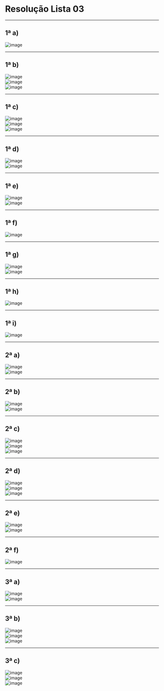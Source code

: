 # Resolução Lista 03

---
## 1ª a)

![image](https://github.com/user-attachments/assets/0b28de8a-091e-4fdd-b02e-a223d934808e)

---
## 1ª b)

![image](https://github.com/user-attachments/assets/884ca897-46a7-449b-834c-41526b671248)<br>
![image](https://github.com/user-attachments/assets/9b3aac89-a4ff-4c55-8af0-886df6595fc8)<br>
![image](https://github.com/user-attachments/assets/fd57bad5-e66a-477c-8d51-912b34390231)

---
## 1ª c)

![image](https://github.com/user-attachments/assets/112477e6-268a-461b-833e-13718f88a524)<br>
![image](https://github.com/user-attachments/assets/2c866da7-c515-47aa-b6d7-f962ce0e98c7)<br>
![image](https://github.com/user-attachments/assets/98725ec7-bd0e-43e4-b0ee-65dc7f9f1e8f)

---
## 1ª d)

![image](https://github.com/user-attachments/assets/0232a556-0215-4313-b6fa-bf20f0c0d9b7)<br>
![image](https://github.com/user-attachments/assets/8bcb836f-9846-4011-99d5-2d47d8884ded)

---
## 1ª e)

![image](https://github.com/user-attachments/assets/55f52bf9-5912-4f40-b1c6-214193f5b893)<br>
![image](https://github.com/user-attachments/assets/c07d4078-c33f-4b1c-b11f-f827e88c795b)

---
## 1ª f)

![image](https://github.com/user-attachments/assets/0fc0e83e-5ff1-486d-a016-98e92aa2970b)

---
## 1ª g)

![image](https://github.com/user-attachments/assets/c9e9adf9-dd62-46df-918f-36824d9a23bf)<br>
![image](https://github.com/user-attachments/assets/7baa868d-219b-4bc4-864c-18688d44fe65)

---
## 1ª h)

![image](https://github.com/user-attachments/assets/3c3a9da0-5ece-4fc9-be3f-6c4fbe7dde25)

---
## 1ª i)

![image](https://github.com/user-attachments/assets/3f00e5e7-d330-4233-800a-79d9b9b7e435)

---
## 2ª a)

![image](https://github.com/user-attachments/assets/93122441-e3c9-414c-ac71-dcf1af4c8264)<br>
![image](https://github.com/user-attachments/assets/deda579e-5f32-4fc2-9293-cbba4fdca248)

---
## 2ª b)

![image](https://github.com/user-attachments/assets/4f9d0bb0-c697-41aa-ac80-1fdbbb86d017)<br>
![image](https://github.com/user-attachments/assets/f47a3d76-c1b3-409a-9873-67b75a67a123)

---
## 2ª c)

![image](https://github.com/user-attachments/assets/ed87b6ba-e15e-402c-a0e7-857722b93bef)<br>
![image](https://github.com/user-attachments/assets/ae8d7cf1-010e-44aa-acc3-7f0b467329bc)<br>
![image](https://github.com/user-attachments/assets/8a303b86-cfd2-4140-988b-56df6cf0d0ae)

---
## 2ª d)

![image](https://github.com/user-attachments/assets/de27bd6f-600b-4a55-be61-82b922fae3de)<br>
![image](https://github.com/user-attachments/assets/1ca01df5-41e1-4feb-af47-b93e99cea624)<br>
![image](https://github.com/user-attachments/assets/17d9a409-a506-4f05-89ef-3413f0fa43b6)

---
## 2ª e)

![image](https://github.com/user-attachments/assets/ef720443-871e-4568-a859-f8826e60403a)<br>
![image](https://github.com/user-attachments/assets/a73c8115-c92c-426b-b71b-4865102968ec)

---
## 2ª f)

![image](https://github.com/user-attachments/assets/8f691624-7bd9-4240-b863-ff12ae70b142)

---
## 3ª a)

![image](https://github.com/user-attachments/assets/e9537472-a2ec-467a-81aa-712901929eed)<br>
![image](https://github.com/user-attachments/assets/a5f33082-b8e1-4625-819d-71a111c5bb5e)

---
## 3ª b)

![image](https://github.com/user-attachments/assets/2750a977-f71f-4728-a957-ee2fbe10e440)<br>
![image](https://github.com/user-attachments/assets/2f3a8a49-41d3-4f47-aea5-189a378a8794)<br>
![image](https://github.com/user-attachments/assets/de24f7f3-a46a-453d-98ea-6ce6a613cb11)

---
## 3ª c)

![image](https://github.com/user-attachments/assets/c9ec9671-8327-47a9-9a2a-2400cfdd0ecd)<br>
![image](https://github.com/user-attachments/assets/f27af4e5-5107-483f-9f27-dca98ba8d645)<br>
![image](https://github.com/user-attachments/assets/730288ef-8211-4603-add9-0452c2b66568)
